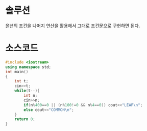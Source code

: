 # 솔루션

윤년의 조건을 나머지 연산을 활용해서 그대로 조건문으로 구현하면 된다.



# 소스코드

```cpp
#include <iostream>
using namespace std;
int main()
{
    int t;
    cin>>t;
    while(t--){
        int n;
        cin>>n;
        if(n%400==0 || (n%100!=0 && n%4==0)) cout<<"LEAP\n";
        else cout<<"COMMON\n";
    }
    return 0;
}
```
